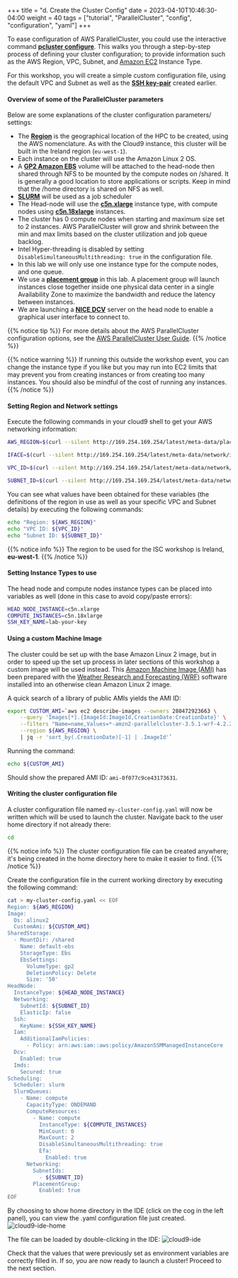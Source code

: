 +++
title = "d. Create the Cluster Config"
date = 2023-04-10T10:46:30-04:00
weight = 40
tags = ["tutorial", "ParallelCluster", "config", "configuration", "yaml"]
+++

To ease configuration of AWS ParallelCluster, you could use the interactive command **[pcluster configure](https://docs.aws.amazon.com/parallelcluster/latest/ug/install-v3-configuring.html)**. This walks you through a step-by-step process of defining your cluster configuration; to provide information such as the AWS Region, VPC, Subnet, and [Amazon EC2](https://aws.amazon.com/ec2/) Instance Type. 

For this workshop, you will create a simple custom configuration file, using the default VPC and Subnet as well as the **[SSH key-pair](/03-hpc-aws-parallelcluster-workshop/02-create-key-pair.html)** created earlier.

#### Overview of some of the ParallelCluster parameters

Below are some explanations of the cluster configuration parameters/ settings:

- The **[Region](https://aws.amazon.com/about-aws/global-infrastructure/regions_az/)** is the geographical location of the HPC to be created, using the AWS nomenclature. As with the Cloud9 instance, this cluster will be built in the Ireland region (`eu-west-1`).
- Each instance on the cluster will use the Amazon Linux 2 OS.
- A **[GP2 Amazon EBS](https://docs.aws.amazon.com/AWSEC2/latest/UserGuide/AmazonEBS.html)** volume will be attached to the head-node then shared through NFS to be mounted by the compute nodes on /shared. It is generally a good location to store applications or scripts. Keep in mind that the /home directory is shared on NFS as well.
- **[SLURM](https://slurm.schedmd.com/overview.html)** will be used as a job scheduler
- The Head-node will use the **[c5n.xlarge](https://aws.amazon.com/ec2/instance-types/)** instance type, with compute nodes using **[c5n.18xlarge](https://aws.amazon.com/ec2/instance-types/)** instances.
- The cluster has 0 compute nodes when starting and maximum size set to 2 instances. AWS ParallelCluster will grow and shrink between the min and max limits based on the cluster utilization and job queue backlog.
- Intel Hyper-threading is disabled by setting `DisableSimultaneousMultithreading: true` in the configuration file.
- In this lab we will only use one instance type for the compute nodes, and one queue.
- We use a **[placement group](https://docs.aws.amazon.com/AWSEC2/latest/UserGuide/placement-groups.html#placement-groups-cluster)** in this lab. A placement group will launch instances close together inside one physical data center in a single Availability Zone to maximize the bandwidth and reduce the latency between instances.
- We are launching a **[NICE DCV](https://docs.aws.amazon.com/dcv/latest/adminguide/what-is-dcv.html)** server on the head node to enable a graphical user interface to connect to.


{{% notice tip %}}
For more details about the AWS ParallelCluster configuration options, see the [AWS ParallelCluster User Guide](https://docs.aws.amazon.com/parallelcluster/latest/ug/parallelcluster-version-3.html).
{{% /notice %}}

{{% notice warning %}}
If running this outside the workshop event, you can change the instance type if you like but you may run into EC2 limits that may prevent you from creating instances or from creating too many instances. You should also be mindful of the cost of running any instances.
{{% /notice %}}

#### Setting Region and Network settings

Execute the following commands in your cloud9 shell to get your AWS networking information:

```bash
AWS_REGION=$(curl --silent http://169.254.169.254/latest/meta-data/placement/availability-zone | sed 's/[a-z]$//')

IFACE=$(curl --silent http://169.254.169.254/latest/meta-data/network/interfaces/macs/)

VPC_ID=$(curl --silent http://169.254.169.254/latest/meta-data/network/interfaces/macs/${IFACE}/vpc-id)

SUBNET_ID=$(curl --silent http://169.254.169.254/latest/meta-data/network/interfaces/macs/${IFACE}/subnet-id)
```

You can see what values have been obtained for these variables (the definitions of the region in use as well as your specific VPC and Subnet details) by executing the following commands:

```bash
echo "Region: ${AWS_REGION}"
echo "VPC ID: ${VPC_ID}"
echo "Subnet ID: ${SUBNET_ID}"
```

{{% notice info %}}
The region to be used for the ISC workshop is Ireland, **eu-west-1**.
{{% /notice %}}

#### Setting Instance Types to use

The head node and compute nodes instance types can be placed into variables as well (done in this case to avoid copy/paste errors):

```bash
HEAD_NODE_INSTANCE=c5n.xlarge
COMPUTE_INSTANCES=c5n.18xlarge
SSH_KEY_NAME=lab-your-key
```

#### Using a custom Machine Image

The cluster could be set up with the base Amazon Linux 2 image, but in order to speed up the set up process in later sections of this workshop a custom image will be used instead. This [Amazon Machine Image (AMI)](https://docs.aws.amazon.com/AWSEC2/latest/UserGuide/AMIs.html) has been prepared with the [Weather Research and Forecasting (WRF)](https://ncar.ucar.edu/what-we-offer/models/weather-research-and-forecasting-model-wrf) software installed into an otherwise clean Amazon Linux 2 image.

A quick search of a library of public AMIs yields the AMI ID:

```bash
export CUSTOM_AMI=`aws ec2 describe-images --owners 280472923663 \
    --query 'Images[*].{ImageId:ImageId,CreationDate:CreationDate}' \
    --filters "Name=name,Values=*-amzn2-parallelcluster-3.5.1-wrf-4.2.2-*" \
    --region ${AWS_REGION} \
    | jq -r 'sort_by(.CreationDate)[-1] | .ImageId'`
```

Running the command:

```bash
echo ${CUSTOM_AMI}
```

Should show the prepared AMI ID: `ami-0f077c9ce43173631`.

#### Writing the cluster configuration file

A cluster configuration file named `my-cluster-config.yaml` will now be written which will be used to launch the cluster. Navigate back to the user home directory if not already there:

```bash
cd
```

{{% notice info %}}
The cluster configuration file can be created anywhere; it's being created in the home directory here to make it easier to find.
{{% /notice %}}

Create the configuration file in the current working directory by executing the following command:

```bash
cat > my-cluster-config.yaml << EOF
Region: ${AWS_REGION}
Image:
  Os: alinux2
  CustomAmi: ${CUSTOM_AMI}
SharedStorage:
  - MountDir: /shared
    Name: default-ebs
    StorageType: Ebs
    EbsSettings:
      VolumeType: gp2
      DeletionPolicy: Delete
      Size: '50'
HeadNode:
  InstanceType: ${HEAD_NODE_INSTANCE}
  Networking:
    SubnetId: ${SUBNET_ID}
    ElasticIp: false
  Ssh:
    KeyName: ${SSH_KEY_NAME}
  Iam:
    AdditionalIamPolicies:
      - Policy: arn:aws:iam::aws:policy/AmazonSSMManagedInstanceCore
  Dcv:
    Enabled: true
  Imds:
    Secured: true
Scheduling:
  Scheduler: slurm
  SlurmQueues:
    - Name: compute
      CapacityType: ONDEMAND
      ComputeResources:
        - Name: compute
          InstanceType: ${COMPUTE_INSTANCES}
          MinCount: 0
          MaxCount: 2
          DisableSimultaneousMultithreading: true
          Efa:
            Enabled: true
      Networking:
        SubnetIds:
          - ${SUBNET_ID}
        PlacementGroup:
          Enabled: true
EOF
```

By choosing to show home directory in the IDE (click on the cog in the left panel), you can view the .yaml configuration file just created.
![cloud9-ide-home](/images/hpc-aws-parallelcluster-workshop/lab1-pcluster-workshop-04-cloud9_IDE_show_home.png)

The file can be loaded by double-clicking in the IDE:
![cloud9-ide](/images/hpc-aws-parallelcluster-workshop/lab1-pcluster-workshop-05-cloud9_ConfigYaml.png)

Check that the values that were previously set as environment variables are correctly filled in. If so, you are now ready to launch a cluster! Proceed to the next section.